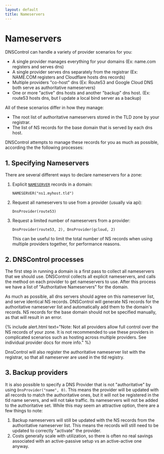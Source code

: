 ```yaml
---
layout: default
title: Nameservers
---
```


# Nameservers

DNSControl can handle a variety of provider scenarios for you:

- A single provider manages everything for your domains (Ex: name.com registers and serves dns)
- A single provider serves dns separately from the registrar (Ex: NAME.COM registers and Cloudflare hosts dns records)
- Multiple providers "co-host" dns (Ex: Route53 and Google Cloud DNS both serve as authoritative nameservers)
- One or more "active" dns hosts and another "backup" dns host. (Ex: route53 hosts dns, but I update a local bind server as a backup)

All of these scenarios differ in how they manage:

- The root list of authoritative nameservers stored in the TLD zone by your registrar.
- The list of NS records for the base domain that is served by each dns host.

DNSControl attempts to manage these records for you as much as possible, according the the following processes:

## 1. Specifying Nameservers

There are several different ways to declare nameservers for a zone:

1. Explicit [`NAMESERVER`](/js#NAMESERVER) records in a domain:

    `NAMESERVER("ns1.myhost.tld")`
2. Request all nameservers to use from a provider (usually via api):

    `DnsProvider(route53)`
3. Request a limited number of nameservers from a provider:

    `DnsProvider(route53, 2), DnsProvider(gcloud, 2)`

    This can be useful to limit the total number of NS records when using multiple providers together, for performance reasons.

## 2. DNSControl processes

The first step in running a domain is a first pass to collect all nameservers that we should use.
DNSControl collects all explicit nameservers, and calls the method on each provider to get nameservers to use.
After this process we have a list of "Authoritative Nameservers" for the domain.

As much as possible, all dns servers should agree on this nameserver list, and serve identical NS records. DNSControl will generate
NS records for the authoritative nameserver list and automatically add them to the domain's records.
NS records for the base domain should not be specified manually, as that will result in an error.

{% include alert.html text="Note: Not all providers allow full control over the NS records of your zone. It is not recommended to use these providers in complicated scenarios such as hosting across multiple providers. See individual provider docs for more info." %}

DnsControl will also register the authoritative nameserver list with the registrar, so that all nameserver are used in the tld registry.

## 3. Backup providers

It is also possible to specify a DNS Provider that is not "authoritative" by using `DnsProvider("name", 0)`. This means the provider will be updated
with all records to match the authoritative ones, but it will not be registered in the tld name servers, and will not take traffic.
Its nameservers will not be added to the authoritative set. While this may seem an attractive option, there are a few things to note:

1. Backup nameservers will still be updated with the NS records from the authoritative nameserver list. This means the records will still need to be updated to correctly "activate" the provider.
2. Costs generally scale with utilization, so there is often no real savings associated with an active-passive setup vs an active-active one anyway.

